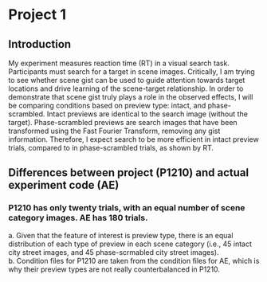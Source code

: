 # Project 1

## Introduction <br/>
My experiment measures reaction time (RT) in a visual search task. Participants must search for a target in scene images. Critically, I am trying to see whether scene gist can be used to guide attention towards target locations and drive learning of the scene-target relationship. In order to demonstrate that scene gist truly plays a role in the observed effects, I will be comparing conditions based on preview type: intact, and phase-scrambled. Intact previews are identical to the search image (without the target). Phase-scrambled previews are search images that have been transformed using the Fast Fourier Transform, removing any gist information. Therefore, I expect search to be more efficient in intact preview trials, compared to in phase-scrambled trials, as shown by RT.

## Differences between project (P1210) and actual experiment code (AE) <br/>
### P1210 has only twenty trials, with an equal number of scene category images. AE has 180 trials. <br/>
  a. Given that the feature of interest is preview type, there is an equal distribution of each type of preview in each scene category (i.e., 45 intact city street images, and 45 phase-scrmabled city street images). <br/>
  b. Condition files for P1210 are taken from the condition files for AE, which is why their preview types are not really counterbalanced in P1210. <br/>
